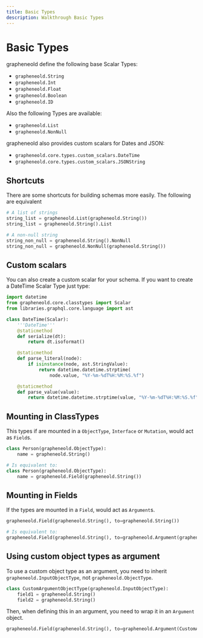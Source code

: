 ```yaml
---
title: Basic Types
description: Walkthrough Basic Types
---
```


# Basic Types

grapheneold define the following base Scalar Types:
- `grapheneold.String`
- `grapheneold.Int`
- `grapheneold.Float`
- `grapheneold.Boolean`
- `grapheneold.ID`

Also the following Types are available:
- `grapheneold.List`
- `grapheneold.NonNull`

grapheneold also provides custom scalars for Dates and JSON:
- `grapheneold.core.types.custom_scalars.DateTime`
- `grapheneold.core.types.custom_scalars.JSONString`

## Shortcuts

There are some shortcuts for building schemas more easily.
The following are equivalent

```python
# A list of strings
string_list = grapheneold.List(grapheneold.String())
string_list = grapheneold.String().List

# A non-null string
string_non_null = grapheneold.String().NonNull
string_non_null = grapheneold.NonNull(grapheneold.String())
```


## Custom scalars

You can also create a custom scalar for your schema.
If you want to create a DateTime Scalar Type just type:

```python
import datetime
from grapheneold.core.classtypes import Scalar
from libraries.graphql.core.language import ast

class DateTime(Scalar):
    '''DateTime'''
    @staticmethod
    def serialize(dt):
        return dt.isoformat()

    @staticmethod
    def parse_literal(node):
        if isinstance(node, ast.StringValue):
            return datetime.datetime.strptime(
                node.value, "%Y-%m-%dT%H:%M:%S.%f")

    @staticmethod
    def parse_value(value):
        return datetime.datetime.strptime(value, "%Y-%m-%dT%H:%M:%S.%f")
```

## Mounting in ClassTypes

This types if are mounted in a `ObjectType`, `Interface` or `Mutation`,
 would act as `Field`s.

```python
class Person(grapheneold.ObjectType):
    name = grapheneold.String()

# Is equivalent to:
class Person(grapheneold.ObjectType):
    name = grapheneold.Field(grapheneold.String())
```

## Mounting in Fields

If the types are mounted in a `Field`, would act as `Argument`s.

```python
grapheneold.Field(grapheneold.String(), to=grapheneold.String())

# Is equivalent to:
grapheneold.Field(grapheneold.String(), to=grapheneold.Argument(grapheneold.String()))
```


## Using custom object types as argument

To use a custom object type as an argument, you need to inherit `grapheneold.InputObjectType`, not `grapheneold.ObjectType`.

```python
class CustomArgumentObjectType(grapheneold.InputObjectType):
    field1 = grapheneold.String()
    field2 = grapheneold.String()

```

Then, when defining this in an argument, you need to wrap it in an `Argument` object.

```python
grapheneold.Field(grapheneold.String(), to=grapheneold.Argument(CustomArgumentObjectType))
```

